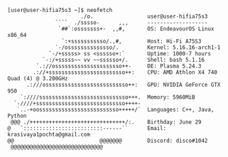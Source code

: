 ```
[user@user-hifia75s3 ~]$ neofetch
                       ./o.                 user@user-hifia75s3
               ````  ./sssso-      ,,,      -------------------
                `##`:osssssss+-  ,,#,       OS: EndeavourOS Linux x86_64
                 `:+sssssssssso/.,#,        Host: Hi-Fi A75S3
               `-/ossssssssssssso/.         Kernel: 5.16.16-arch1-1
             `-/+sssss> ss <ssssso+:`       Uptime: 1000-7 hours
           `-:/+sssss~~ vv ~~ssssso+/.      Shell: bash 5.1.16
         `.://osssssssssssssssssssso++-     DE: Plasma 5.24.3
        .://+ssssssssssssssssssssssso++:    CPU: AMD Athlon X4 740 Quad (4) @ 3.200GHz
      .:///ossssssssssssssssssssssssso++:   GPU: NVIDIA GeForce GTX 950
    `:////ssssssssssssssssssssssssssso+++.  Memory: 5960MiB
  `-////+ssssssssssssssssssssssssssso++++-  
   `..-+oosssssssssssssssssssssssso+++++/`  Languages: C++, Java, Python
 @@@ ./++++++++++++++++++++++++++++++/:.    Birthday: June 29
@   `:::::::::::::::::::::::::------``      Email: krasivaya1pochta@gmail.com
@@                           @@@@@@@        Discord: disco#1042
 @@@@@@@@@@@@@@@@@@@@@@@@@@@@@              
